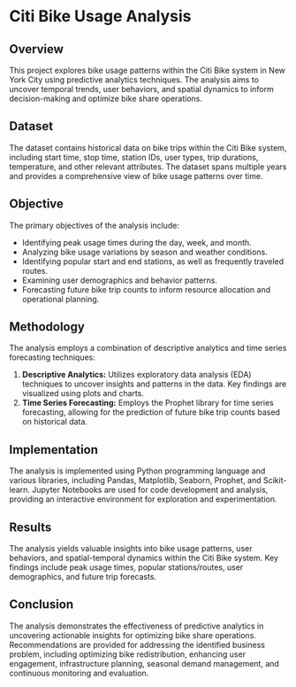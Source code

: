 # Citi Bike Usage Analysis

## Overview
This project explores bike usage patterns within the Citi Bike system in New York City using predictive analytics techniques. The analysis aims to uncover temporal trends, user behaviors, and spatial dynamics to inform decision-making and optimize bike share operations.

## Dataset
The dataset contains historical data on bike trips within the Citi Bike system, including start time, stop time, station IDs, user types, trip durations, temperature, and other relevant attributes. The dataset spans multiple years and provides a comprehensive view of bike usage patterns over time.

## Objective
The primary objectives of the analysis include:
- Identifying peak usage times during the day, week, and month.
- Analyzing bike usage variations by season and weather conditions.
- Identifying popular start and end stations, as well as frequently traveled routes.
- Examining user demographics and behavior patterns.
- Forecasting future bike trip counts to inform resource allocation and operational planning.

## Methodology
The analysis employs a combination of descriptive analytics and time series forecasting techniques:
1. **Descriptive Analytics:** Utilizes exploratory data analysis (EDA) techniques to uncover insights and patterns in the data. Key findings are visualized using plots and charts.
2. **Time Series Forecasting:** Employs the Prophet library for time series forecasting, allowing for the prediction of future bike trip counts based on historical data.

## Implementation
The analysis is implemented using Python programming language and various libraries, including Pandas, Matplotlib, Seaborn, Prophet, and Scikit-learn. Jupyter Notebooks are used for code development and analysis, providing an interactive environment for exploration and experimentation.

## Results
The analysis yields valuable insights into bike usage patterns, user behaviors, and spatial-temporal dynamics within the Citi Bike system. Key findings include peak usage times, popular stations/routes, user demographics, and future trip forecasts.

## Conclusion
The analysis demonstrates the effectiveness of predictive analytics in uncovering actionable insights for optimizing bike share operations. Recommendations are provided for addressing the identified business problem, including optimizing bike redistribution, enhancing user engagement, infrastructure planning, seasonal demand management, and continuous monitoring and evaluation.
